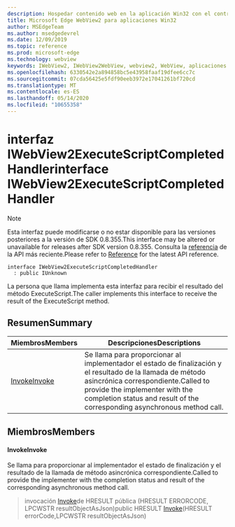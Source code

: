 ```yaml
---
description: Hospedar contenido web en la aplicación Win32 con el control Microsoft Edge WebView2
title: Microsoft Edge WebView2 para aplicaciones Win32
author: MSEdgeTeam
ms.author: msedgedevrel
ms.date: 12/09/2019
ms.topic: reference
ms.prod: microsoft-edge
ms.technology: webview
keywords: IWebView2, IWebView2WebView, webview2, WebView, aplicaciones Win32, Win32, Edge
ms.openlocfilehash: 6330542e2a894858bc5e43958faaf19dfee6cc7c
ms.sourcegitcommit: 07cda56425e5fdf90eeb3972e17041261bf720cd
ms.translationtype: MT
ms.contentlocale: es-ES
ms.lasthandoff: 05/14/2020
ms.locfileid: "10655358"
---
```

# <span data-ttu-id="5c452-104">interfaz IWebView2ExecuteScriptCompletedHandler</span><span class="sxs-lookup"><span data-stu-id="5c452-104">interface IWebView2ExecuteScriptCompletedHandler</span></span> 

> [!NOTE]
> <span data-ttu-id="5c452-105">Esta interfaz puede modificarse o no estar disponible para las versiones posteriores a la versión de SDK 0.8.355.</span><span class="sxs-lookup"><span data-stu-id="5c452-105">This interface may be altered or unavailable for releases after SDK version 0.8.355.</span></span> <span data-ttu-id="5c452-106">Consulta la [referencia](../../../webview2-api-reference.md) de la API más reciente.</span><span class="sxs-lookup"><span data-stu-id="5c452-106">Please refer to [Reference](../../../webview2-api-reference.md) for the latest API reference.</span></span>

```
interface IWebView2ExecuteScriptCompletedHandler
  : public IUnknown
```

<span data-ttu-id="5c452-107">La persona que llama implementa esta interfaz para recibir el resultado del método ExecuteScript.</span><span class="sxs-lookup"><span data-stu-id="5c452-107">The caller implements this interface to receive the result of the ExecuteScript method.</span></span>

## <span data-ttu-id="5c452-108">Resumen</span><span class="sxs-lookup"><span data-stu-id="5c452-108">Summary</span></span>

 <span data-ttu-id="5c452-109">Miembros</span><span class="sxs-lookup"><span data-stu-id="5c452-109">Members</span></span>                        | <span data-ttu-id="5c452-110">Descripciones</span><span class="sxs-lookup"><span data-stu-id="5c452-110">Descriptions</span></span>
--------------------------------|---------------------------------------------
[<span data-ttu-id="5c452-111">Invoke</span><span class="sxs-lookup"><span data-stu-id="5c452-111">Invoke</span></span>](#invoke) | <span data-ttu-id="5c452-112">Se llama para proporcionar al implementador el estado de finalización y el resultado de la llamada de método asincrónica correspondiente.</span><span class="sxs-lookup"><span data-stu-id="5c452-112">Called to provide the implementer with the completion status and result of the corresponding asynchronous method call.</span></span>

## <span data-ttu-id="5c452-113">Miembros</span><span class="sxs-lookup"><span data-stu-id="5c452-113">Members</span></span>

#### <span data-ttu-id="5c452-114">Invoke</span><span class="sxs-lookup"><span data-stu-id="5c452-114">Invoke</span></span> 

<span data-ttu-id="5c452-115">Se llama para proporcionar al implementador el estado de finalización y el resultado de la llamada de método asincrónica correspondiente.</span><span class="sxs-lookup"><span data-stu-id="5c452-115">Called to provide the implementer with the completion status and result of the corresponding asynchronous method call.</span></span>

> <span data-ttu-id="5c452-116">invocación [Invoke](#invoke)de HRESULT pública (HRESULT ERRORCODE, LPCWSTR resultObjectAsJson)</span><span class="sxs-lookup"><span data-stu-id="5c452-116">public HRESULT [Invoke](#invoke)(HRESULT errorCode,LPCWSTR resultObjectAsJson)</span></span>

